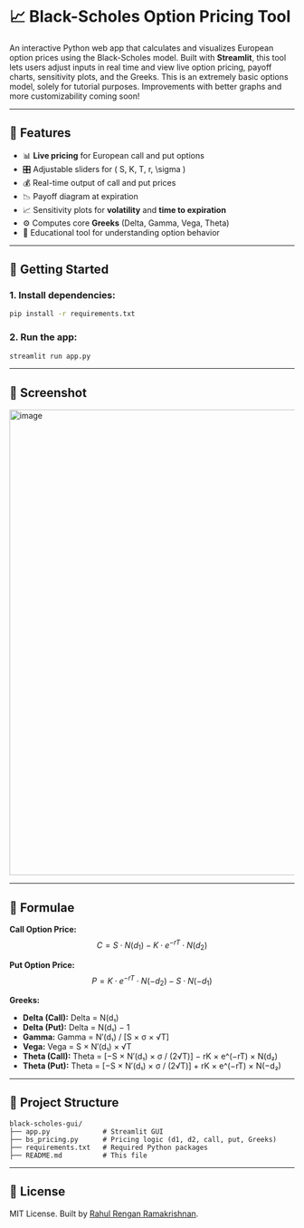 # 📈 Black-Scholes Option Pricing Tool

An interactive Python web app that calculates and visualizes European option prices using the Black-Scholes model. Built with **Streamlit**, this tool lets users adjust inputs in real time and view live option pricing, payoff charts, sensitivity plots, and the Greeks. This is an extremely basic options model, solely for tutorial purposes. Improvements with better graphs and more customizability coming soon!

---

## 🧮 Features

- 📊 **Live pricing** for European call and put options
- 🎛️ Adjustable sliders for \( S, K, T, r, \sigma \)
- 💰 Real-time output of call and put prices
- 📉 Payoff diagram at expiration
- 📈 Sensitivity plots for **volatility** and **time to expiration**
- ⚙️ Computes core **Greeks** (Delta, Gamma, Vega, Theta)
- 🧠 Educational tool for understanding option behavior

---

## 🚀 Getting Started

### 1. Install dependencies:
```bash
pip install -r requirements.txt
```

### 2. Run the app:
```bash
streamlit run app.py
```

---

## 📸 Screenshot

<img width="1389" height="822" alt="image" src="https://github.com/user-attachments/assets/21be6a6a-21bd-4b97-9785-65ccdc6f8a57" />


---

## 📘 Formulae

**Call Option Price:**
$$
C = S \cdot N(d_1) - K \cdot e^{-rT} \cdot N(d_2)
$$

**Put Option Price:**
$$
P = K \cdot e^{-rT} \cdot N(-d_2) - S \cdot N(-d_1)
$$

**Greeks:**

- **Delta (Call):** Delta = N(d₁)
- **Delta (Put):** Delta = N(d₁) − 1
- **Gamma:** Gamma = N′(d₁) / [S × σ × √T]
- **Vega:** Vega = S × N′(d₁) × √T
- **Theta (Call):** 
  Theta = [−S × N′(d₁) × σ / (2√T)] − rK × e^(−rT) × N(d₂)
- **Theta (Put):** 
  Theta = [−S × N′(d₁) × σ / (2√T)] + rK × e^(−rT) × N(−d₂)


---

## 📂 Project Structure

```
black-scholes-gui/
├── app.py             # Streamlit GUI
├── bs_pricing.py      # Pricing logic (d1, d2, call, put, Greeks)
├── requirements.txt   # Required Python packages
├── README.md          # This file
```

---

## 📎 License

MIT License. Built by [Rahul Rengan Ramakrishnan](https://github.com/rahulr-1006).
